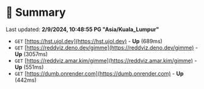 # 📖 Summary
Last updated: **2/9/2024, 10:48:55 PG "Asia/Kuala_Lumpur"**

- `GET` [https://hst.ujol.dev](https://hst.ujol.dev) - **Up** (689ms)
- `GET` [https://reddviz.deno.dev/gimme](https://reddviz.deno.dev/gimme) - **Up** (3057ms)
- `GET` [https://reddviz.amar.kim/gimme](https://reddviz.amar.kim/gimme) - **Up** (551ms)
- `GET` [https://dumb.onrender.com](https://dumb.onrender.com) - **Up** (442ms)
